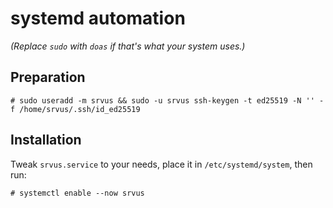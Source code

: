 # systemd automation

*(Replace `sudo` with `doas` if that's what your system uses.)*

## Preparation

```
# sudo useradd -m srvus && sudo -u srvus ssh-keygen -t ed25519 -N '' -f /home/srvus/.ssh/id_ed25519
```

## Installation

Tweak `srvus.service` to your needs, place it in `/etc/systemd/system`, then run:

```
# systemctl enable --now srvus
```
